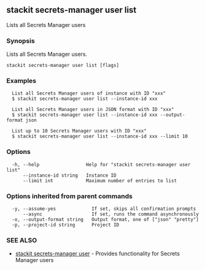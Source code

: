 ## stackit secrets-manager user list

Lists all Secrets Manager users

### Synopsis

Lists all Secrets Manager users.

```
stackit secrets-manager user list [flags]
```

### Examples

```
  List all Secrets Manager users of instance with ID "xxx"
  $ stackit secrets-manager user list --instance-id xxx

  List all Secrets Manager users in JSON format with ID "xxx"
  $ stackit secrets-manager user list --instance-id xxx --output-format json

  List up to 10 Secrets Manager users with ID "xxx"
  $ stackit secrets-manager user list --instance-id xxx --limit 10
```

### Options

```
  -h, --help                 Help for "stackit secrets-manager user list"
      --instance-id string   Instance ID
      --limit int            Maximum number of entries to list
```

### Options inherited from parent commands

```
  -y, --assume-yes             If set, skips all confirmation prompts
      --async                  If set, runs the command asynchronously
  -o, --output-format string   Output format, one of ["json" "pretty"]
  -p, --project-id string      Project ID
```

### SEE ALSO

* [stackit secrets-manager user](./stackit_secrets-manager_user.md)	 - Provides functionality for Secrets Manager users

